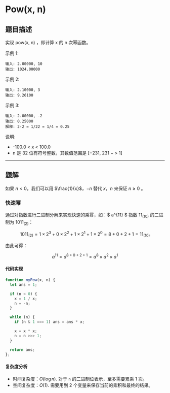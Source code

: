 # Pow(x, n)

## 题目描述

实现 pow(x, n) ，即计算 x 的 n 次幂函数。

示例 1:

```
输入: 2.00000, 10
输出: 1024.00000
```

示例 2:

```
输入: 2.10000, 3
输出: 9.26100
```

示例 3:

```
输入: 2.00000, -2
输出: 0.25000
解释: 2-2 = 1/22 = 1/4 = 0.25
```

说明:

* -100.0 < x < 100.0
* n 是 32 位有符号整数，其数值范围是 [−231, 231 − > 1]

------

## 题解

如果 $n < 0$，我们可以用 $\frac{1}{x}$，$-n$ 替代 $x$，$n$ 来保证 $n \ge 0$ 。

### 快速幂

通过对指数进行二进制分解来实现快速的乘幂，如：$ a^{11} $ 指数 $11_{(10)}$ 的二进制为 $1011_{(2)}$：

$$
1011_{(2)} = 1 \times 2^3 + 0 \times 2^2 + 1 \times 2^1 + 1 \times 2^0 = 8 + 0 + 2 + 1 = 11_{(10)}
$$

由此可得：

$$
a^{11} = a^{8 + 0 + 2 + 1} = a^{8} \times a^{2} \times a^{1}
$$

#### 代码实现

```js
function myPow(x, n) {
  let ans = 1;

  if (n < 0) {
    x = 1 / x;
    n = -n;
  }

  while (n) {
    if (n & 1 === 1) ans = ans * x;

    x = x * x;
    n = n >>> 1;
  }

  return ans;
};
```

#### 复杂度分析

* 时间复杂度：$O(\log n)$. 对于 `n` 的二进制位表示，至多需要累乘 1 次。
* 空间复杂度：$O(1)$. 需要用到 2 个变量来保存当前的乘积和最终的结果。

